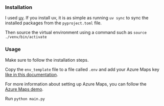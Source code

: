 ### Installation
I used [uv](https://docs.astral.sh/uv/).
If you install uv, it is as simple as running `uv sync` to sync the installed
packages from the `pyproject.toml` file.

Then source the virtual environment using a command such as `source
./venv/bin/activate`

### Usage
Make sure to follow the installation steps.

Copy the `env_template` file to a file called `.env` and add your Azure Maps
key [like in this
documentation](https://learn.microsoft.com/en-us/azure/azure-maps/how-to-dev-guide-py-sdk#using-a-subscription-key-credential).

For more information about setting up Azure Maps, you can follow the [Azure
Maps
demo](https://learn.microsoft.com/en-us/azure/azure-maps/quick-demo-map-app#create-an-azure-maps-account).

Run `python main.py`
